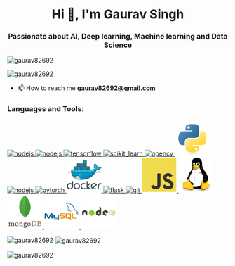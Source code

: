 <h1 align="center">Hi 👋, I'm Gaurav Singh</h1>
<h3 align="center">Passionate about AI, Deep learning, Machine learning and Data Science</h3>

<p align="left"> <img src="https://komarev.com/ghpvc/?username=gaurav82692&label=Profile%20views&color=0e75b6&style=flat" alt="gaurav82692" /> </p>

<p align="left"> <a href="https://github.com/ryo-ma/github-profile-trophy"><img src="https://github-profile-trophy.vercel.app/?username=gaurav82692" alt="gaurav82692" /></a> </p>

- 📫 How to reach me **gaurav82692@gmail.com**


<h3 align="left">Languages and Tools:</h3>
<p align="left"> <a href="https://nodejs.org" target="_blank"> <img src="https://camo.githubusercontent.com/6b3c6c1109586f5f3ddf8967fa4eaf787c7b45fe3df6d89111d6f9c7c1045769/687474703a2f2f706a7265646469652e636f6d2f6d656469612f66696c65732f6461726b6e65742d626c61636b2d736d616c6c2e706e67" alt="nodejs" width="80" height="80"/> </a>  <a href="https://nodejs.org" target="_blank"> <img src="https://camo.githubusercontent.com/e401e09f9dd504fa2284ea3ab2b855a058dedd8dc65c4be62d72d5538d73dfd4/68747470733a2f2f706a7265646469652e636f6d2f6d656469612f696d6167652f796f6c6f676f5f312e706e67" alt="nodejs" width="110" height="80"/> </a>  <a href="https://www.tensorflow.org" target="_blank"> <img src="https://www.vectorlogo.zone/logos/tensorflow/tensorflow-icon.svg" alt="tensorflow" width="80" height="80"/> </a> <a href="https://scikit-learn.org/" target="_blank"> <img src="https://upload.wikimedia.org/wikipedia/commons/0/05/Scikit_learn_logo_small.svg" alt="scikit_learn" width="80" height="80"/> </a><a href="https://opencv.org/" target="_blank"> <img src="https://www.vectorlogo.zone/logos/opencv/opencv-icon.svg" alt="opencv" width="80" height="80"/> </a> <a href="https://www.python.org" target="_blank"> <img src="https://raw.githubusercontent.com/devicons/devicon/master/icons/python/python-original.svg" alt="python" width="80" height="80"/> </a>  <a href="https://https://keras.io/" target="_blank"> <img src="https://keras.io/img/logo.png" alt="nodejs" width="180" height="80"/> </a>  <a href="https://pytorch.org/" target="_blank"> <img src="https://www.vectorlogo.zone/logos/pytorch/pytorch-icon.svg" alt="pytorch" width="80" height="80"/> </a> <a href="https://www.docker.com/" target="_blank"> <img src="https://raw.githubusercontent.com/devicons/devicon/master/icons/docker/docker-original-wordmark.svg" alt="docker" width="80" height="80"/> </a> <a href="https://flask.palletsprojects.com/" target="_blank"> <img src="https://www.vectorlogo.zone/logos/pocoo_flask/pocoo_flask-icon.svg" alt="flask" width="80" height="80"/> </a> <a href="https://git-scm.com/" target="_blank"> <img src="https://www.vectorlogo.zone/logos/git-scm/git-scm-icon.svg" alt="git" width="80" height="80"/> </a> <a href="https://developer.mozilla.org/en-US/docs/Web/JavaScript" target="_blank"> <img src="https://raw.githubusercontent.com/devicons/devicon/master/icons/javascript/javascript-original.svg" alt="javascript" width="80" height="80"/> </a> <a href="https://www.linux.org/" target="_blank"> <img src="https://raw.githubusercontent.com/devicons/devicon/master/icons/linux/linux-original.svg" alt="linux" width="80" height="80"/> </a> <a href="https://www.mongodb.com/" target="_blank"> <img src="https://raw.githubusercontent.com/devicons/devicon/master/icons/mongodb/mongodb-original-wordmark.svg" alt="mongodb" width="80" height="80"/> </a> <a href="https://www.mysql.com/" target="_blank"> <img src="https://raw.githubusercontent.com/devicons/devicon/master/icons/mysql/mysql-original-wordmark.svg" alt="mysql" width="80" height="80"/> </a> <a href="https://nodejs.org" target="_blank"> <img src="https://raw.githubusercontent.com/devicons/devicon/master/icons/nodejs/nodejs-original-wordmark.svg" alt="nodejs" width="80" height="80"/> </a> 
</p>

<p><img align="left" src="https://github-readme-stats.vercel.app/api/top-langs?username=gaurav82692&show_icons=true&locale=en&layout=compact" alt="gaurav82692" /></p>

<p>&nbsp;<img align="center" src="https://github-readme-stats.vercel.app/api?username=gaurav82692&show_icons=true&locale=en" alt="gaurav82692" /></p>

<p><img align="center" src="https://github-readme-streak-stats.herokuapp.com/?user=gaurav82692&" alt="gaurav82692" /></p> 
